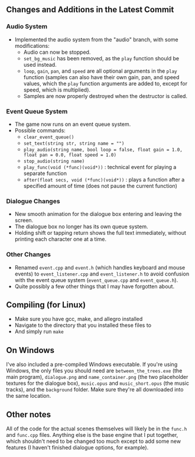 ## Changes and Additions in the Latest Commit

### Audio System
- Implemented the audio system from the "audio" branch, with some modifications:
  - Audio can now be stopped.
  - `set_bg_music` has been removed, as the `play` function should be used instead.
  - `loop`, `gain`, `pan`, and `speed` are all optional arguments in the `play` function (samples can also have their own gain, pan, and speed values, which the `play` function arguments are added to, except for speed, which is multiplied).
  - Samples are now properly destroyed when the destructor is called.

### Event Queue System
- The game now runs on an event queue system.
- Possible commands:
  - `clear_event_queue()`
  - `set_text(string str, string name = "")`
  - `play_audio(string name, bool loop = false, float gain = 1.0, float pan = 0.0, float speed = 1.0)`
  - `stop_audio(string name)`
  - `play_func(void (*func)(void*))` : technical event for playing a separate function
  - `after(float secs, void (*func)(void*))` : plays a function after a specified amount of time (does not pause the current function)

### Dialogue Changes
- New smooth animation for the dialogue box entering and leaving the screen.
- The dialogue box no longer has its own queue system.
- Holding shift or tapping return shows the full text immediately, without printing each character one at a time.

### Other Changes
- Renamed `event.cpp` and `event.h` (which handles keyboard and mouse events) to `event_listener.cpp` and `event_listener.h` to avoid confusion with the event queue system (`event_queue.cpp` and `event_queue.h`).
- Quite possibly a few other things that I may have forgotten about.

## Compiling (for Linux)
- Make sure you have gcc, make, and allegro installed
- Navigate to the directory that you installed these files to
- And simply run `make`

## On Windows
I've also included a pre-compiled Windows executable. If you're using Windows, the only files you should need are `between_the_trees.exe` (the main program), `dialogue.png` and `name_container.png` (the two placeholder textures for the dialogue box), `music.opus` and `music_short.opus` (the music tracks), and the `background` folder.
Make sure they're all downloaded into the same location.

## Other notes
All of the code for the actual scenes themselves will likely be in the `func.h` and `func.cpp` files. Anything else is the base engine that I put together, which shouldn't need to be changed too much except to add some new features (I haven't finished dialogue options, for example).
